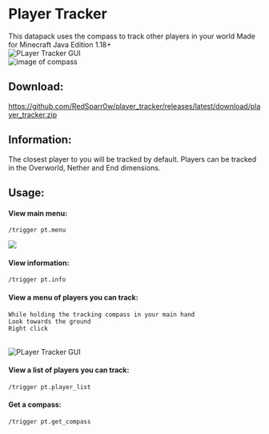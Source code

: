 # Player Tracker

This datapack uses the compass to track other players in your world
Made for Minecraft Java Edition 1.18+
<br/>![PLayer Tracker GUI](https://i.imgur.com/pEtIx9y.png)
<br/>![image of compass](https://i.imgur.com/7G26iD6.png)

## Download:
https://github.com/RedSparr0w/player_tracker/releases/latest/download/player_tracker.zip

## Information:
The closest player to you will be tracked by default.
Players can be tracked in the Overworld, Nether and End dimensions.

## Usage:

#### View main menu:
```
/trigger pt.menu
```
![](https://i.imgur.com/5euDtSH.png)

#### View information:
```
/trigger pt.info
```

#### View a menu of players you can track:
```
While holding the tracking compass in your main hand
Look towards the ground
Right click
```
<br/>![PLayer Tracker GUI](https://i.imgur.com/IBqFqpD.png)

#### View a list of players you can track:
```
/trigger pt.player_list
```

#### Get a compass:
```
/trigger pt.get_compass
```

